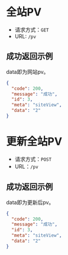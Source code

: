 # 全站PV

* 请求方式：`GET`
* URL: `/pv`

## 成功返回示例

data即为网站pv。

```json
{
  "code": 200,
  "message": "成功",
  "id": 3,
  "meta": "siteView",
  "data": "2"
}
```

# 更新全站PV
* 请求方式：`POST`
* URL：`/pv`

## 成功返回示例

data即为更新后pv。

```json
{
  "code": 200,
  "message": "成功",
  "id": 3,
  "meta": "siteView",
  "data": "2"
}
```
